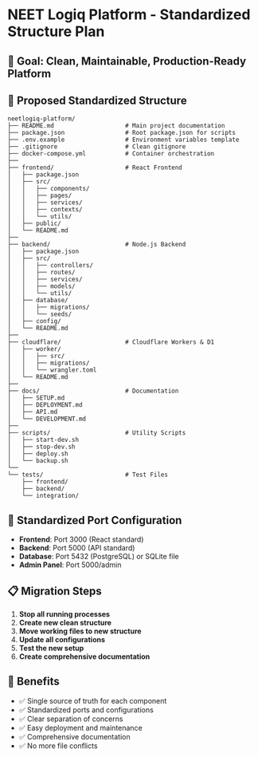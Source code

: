 # NEET Logiq Platform - Standardized Structure Plan

## 🎯 **Goal: Clean, Maintainable, Production-Ready Platform**

## 📁 **Proposed Standardized Structure**

```
neetlogiq-platform/
├── README.md                    # Main project documentation
├── package.json                 # Root package.json for scripts
├── .env.example                 # Environment variables template
├── .gitignore                   # Clean gitignore
├── docker-compose.yml           # Container orchestration
├── 
├── frontend/                    # React Frontend
│   ├── package.json
│   ├── src/
│   │   ├── components/
│   │   ├── pages/
│   │   ├── services/
│   │   ├── contexts/
│   │   └── utils/
│   ├── public/
│   └── README.md
├── 
├── backend/                     # Node.js Backend
│   ├── package.json
│   ├── src/
│   │   ├── controllers/
│   │   ├── routes/
│   │   ├── services/
│   │   ├── models/
│   │   └── utils/
│   ├── database/
│   │   ├── migrations/
│   │   └── seeds/
│   ├── config/
│   └── README.md
├── 
├── cloudflare/                  # Cloudflare Workers & D1
│   ├── worker/
│   │   ├── src/
│   │   ├── migrations/
│   │   └── wrangler.toml
│   └── README.md
├── 
├── docs/                        # Documentation
│   ├── SETUP.md
│   ├── DEPLOYMENT.md
│   ├── API.md
│   └── DEVELOPMENT.md
├── 
├── scripts/                     # Utility Scripts
│   ├── start-dev.sh
│   ├── stop-dev.sh
│   ├── deploy.sh
│   └── backup.sh
└── 
└── tests/                       # Test Files
    ├── frontend/
    ├── backend/
    └── integration/
```

## 🔧 **Standardized Port Configuration**

- **Frontend**: Port 3000 (React standard)
- **Backend**: Port 5000 (API standard)
- **Database**: Port 5432 (PostgreSQL) or SQLite file
- **Admin Panel**: Port 5000/admin

## 📋 **Migration Steps**

1. **Stop all running processes**
2. **Create new clean structure**
3. **Move working files to new structure**
4. **Update all configurations**
5. **Test the new setup**
6. **Create comprehensive documentation**

## 🎯 **Benefits**

- ✅ Single source of truth for each component
- ✅ Standardized ports and configurations
- ✅ Clear separation of concerns
- ✅ Easy deployment and maintenance
- ✅ Comprehensive documentation
- ✅ No more file conflicts
